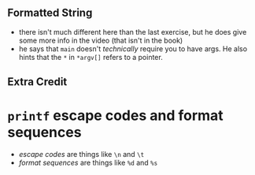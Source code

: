 Formatted String
----------------
  - there isn't much different here than the last exercise, but he does give
    some more info in the video (that isn't in the book)
  - he says that `main` doesn't *technically* require you to have args. He also
    hints that the `*` in `*argv[]` refers to a pointer.

Extra Credit
------------
`printf` escape codes and format sequences
===================
  - *escape codes* are things like `\n` and `\t`
  - *format sequences* are things like `%d` and `%s`
